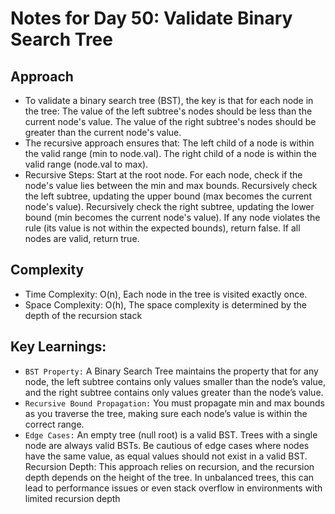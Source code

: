 # Notes for Day 50: Validate Binary Search Tree

## Approach

- To validate a binary search tree (BST), the key is that for each node in the tree:
  The value of the left subtree's nodes should be less than the current node's value.
  The value of the right subtree's nodes should be greater than the current node's value.
- The recursive approach ensures that:
  The left child of a node is within the valid range (min to node.val).
  The right child of a node is within the valid range (node.val to max).
- Recursive Steps:
  Start at the root node.
  For each node, check if the node's value lies between the min and max bounds.
  Recursively check the left subtree, updating the upper bound (max becomes the current node's value).
  Recursively check the right subtree, updating the lower bound (min becomes the current node's value).
  If any node violates the rule (its value is not within the expected bounds), return false.
  If all nodes are valid, return true.

## Complexity

- Time Complexity: O(n), Each node in the tree is visited exactly once.
- Space Complexity: O(h), The space complexity is determined by the depth of the recursion stack

## Key Learnings:

- `BST Property:` A Binary Search Tree maintains the property that for any node, the left subtree contains only values smaller than the node’s value, and the right subtree contains only values greater than the node’s value.
- `Recursive Bound Propagation:` You must propagate min and max bounds as you traverse the tree, making sure each node’s value is within the correct range.
- `Edge Cases:`
  An empty tree (null root) is a valid BST.
  Trees with a single node are always valid BSTs.
  Be cautious of edge cases where nodes have the same value, as equal values should not exist in a valid BST.
  Recursion Depth: This approach relies on recursion, and the recursion depth depends on the height of the tree. In unbalanced trees, this can lead to performance issues or even stack overflow in environments with limited recursion depth
